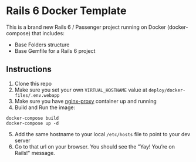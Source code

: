 # Rails 6 Docker Template

This is a brand new Rails 6 / Passenger project running on Docker (docker-compose) that includes:

- Base Folders structure
- Base Gemfile for a Rails 6 project

## Instructions

1. Clone this repo
2. Make sure you set your own `VIRTUAL_HOSTNAME` value at `deploy/docker-files/.env.webapp`
3. Make sure you have [nginx-proxy](https://github.com/nginx-proxy/nginx-proxy) container up and running
4. Build and Run the image:
```
docker-compose build
docker-compose up -d
```
5. Add the same hostname to your local `/etc/hosts` file to point to your dev server
6. Go to that url on your browser. You should see the "Yay! You’re on Rails!" message.

